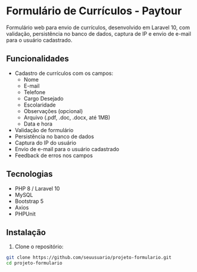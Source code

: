 # Formulário de Currículos - Paytour

Formulário web para envio de currículos, desenvolvido em Laravel 10, com validação, persistência no banco de dados, captura de IP e envio de e-mail para o usuário cadastrado.

## Funcionalidades

- Cadastro de currículos com os campos:
  - Nome
  - E-mail
  - Telefone
  - Cargo Desejado
  - Escolaridade
  - Observações (opcional)
  - Arquivo (.pdf, .doc, .docx, até 1MB)
  - Data e hora
- Validação de formulário
- Persistência no banco de dados
- Captura do IP do usuário
- Envio de e-mail para o usuário cadastrado
- Feedback de erros nos campos

## Tecnologias

- PHP 8 / Laravel 10
- MySQL
- Bootstrap 5
- Axios
- PHPUnit

## Instalação

1. Clone o repositório:

```bash
git clone https://github.com/seuusuario/projeto-formulario.git
cd projeto-formulario
